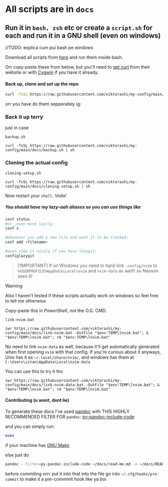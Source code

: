 # All scripts are in `docs`

## Run it in `bash, zsh` etc or create a `script.sh` for each and run it in a GNU shell (even on windows)

//TODO: explica cum pui bash pe windows

Download all scripts from
[here](https://download-directory.github.io/?url=https%3A%2F%2Fgithub.com%2Fviktorashi%2Fmy-config%2Ftree%2Fmain%2Fdocs)
and run them inside bash.

Orr copy-paste these from below, but you'll need to [get
curl](https://curl.se/windows) from their website or with
[Cygwin](https://www.cygwin.com) if you have it already.

#### Back up, clone and set up the repo

``` bash
curl -fsSL https://raw.githubusercontent.com/viktorashi/my-config/main/docs/backup-and-clone.sh | sh
```

orr you have do them sepperately ig:

### Back it up terry

just in case

`backup.sh`

    curl -fsSL https://raw.githubusercontent.com/viktorashi/my-config/main/docs/backup.sh | sh

### Cloning the actual config

`cloning-setup.sh`

    curl -fsSL https://raw.githubusercontent.com/viktorashi/my-config/main/docs/cloning-setup.sh | sh

Now restart your `shell`. *Voila!*

##### You should have my lazy-aah aliases so you can use things like

``` bash
conf status
#or ,even more lazily:
conf s

#whenever you add a new file and want it to be tracked:
conf add <filename>

#even view it nicely if you have lazygit:
configlazygit
```

> [!IMPORTANT] If on Windows you need to hard-link `.config/nvim` to
> `%USERPROFILE%AppData\Local\nvim` and `nvim-data` as well!! so Neovim
> sees it!

> [!WARNING]
> Also I haven't tested if these scripts actually work on windows so feel
> free to tell me otherwise

Copy-paste this in *PowerShell*, *not* the O.G. CMD.

`link-nvim.bat`

    iwr https://raw.githubusercontent.com/viktorashi/my-config/main/docs/link-nvim.bat -OutFile "$env:TEMP\lnvim.bat"; & "$env:TEMP\lnvim.bat"; rm "$env:TEMP\lnvim.bat"

No need to link `nvim-data` as well, because it'll get automatically
generated when first opening `nvim` with that config. If you're curious
about it anyways, Unix has it as `~/.local/share/nvim/`, and windows has
them at `C:\Users\istan\AppData\Local\nvim-data`

You can use this to try it tho

    iwr https://raw.githubusercontent.com/viktorashi/my-config/main/docs/link-nvim-data.bat -OutFile "$env:TEMP\lnvim.bat"; & "$env:TEMP\lnvim.bat"; rm "$env:TEMP\lnvim.bat"

#### Contributing (u wont, dont lie)

To generate these docs I've used [pandoc](https://pandoc.org) with THIS
HIGHLY RECOMMENDED FILTER FOR `pandoc`:
[py-pandoc-include-code](https://github.com/veneres/py-pandoc-include-code)

and you can simply run:

``` bash
make
```

if your machine has [GNU Make](https://www.gnu.org/software/make)

else just do

``` bash
pandoc --filter=py-pandoc-include-code ~/docs/read-me.md -o ~/docs/README.md
```

before commiting orrr put it into that into the file go into
`~/.cfg/hooks/pre-commit` to make it a pre-commmit hook like ya boi
